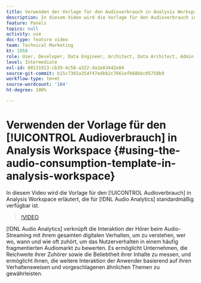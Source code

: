 ```yaml
---
title: Verwenden der Vorlage für den Audioverbrauch in Analysis Workspace
description: In diesem Video wird die Vorlage für den Audioverbrauch in Analysis Workspace erläutert, die für Audio Analytics standardmäßig verfügbar ist.
feature: Panels
topics: null
activity: use
doc-type: feature video
team: Technical Marketing
kt: 1950
role: User, Developer, Data Engineer, Architect, Data Architect, Admin, Leader
level: Intermediate
exl-id: 08131913-cb39-4c58-a322-da1e83442e84
source-git-commit: b15c7365a354f47edbb2c7661efb68bbc05758b9
workflow-type: tm+mt
source-wordcount: '104'
ht-degree: 100%

---
```


# Verwenden der Vorlage für den [!UICONTROL Audioverbrauch] in Analysis Workspace {#using-the-audio-consumption-template-in-analysis-workspace}

In diesem Video wird die Vorlage für den [!UICONTROL Audioverbrauch] in Analysis Workspace erläutert, die für [!DNL Audio Analytics] standardmäßig verfügbar ist.

>[!VIDEO](https://video.tv.adobe.com/v/23901/?quality=12)

[!DNL Audio Analytics] verknüpft die Interaktion der Hörer beim Audio-Streaming mit ihrem gesamten digitalen Verhalten, um zu verstehen, wer wo, wann und wie oft zuhört, um das Nutzerverhalten in einem häufig fragmentierten Audiomarkt zu bewerten. Es ermöglicht Unternehmen, die Reichweite ihrer Zuhörer sowie die Beliebtheit ihrer Inhalte zu messen, und ermöglicht ihnen, die weitere Interaktion der Anwender basierend auf ihren Verhaltensweisen und vorgeschlagenen ähnlichen Themen zu gewährleisten.
